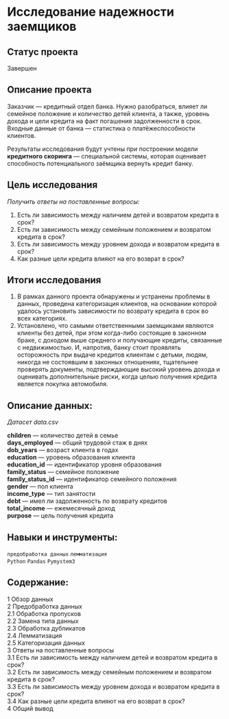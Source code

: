 # Исследование надeжности заeмщиков

## Статус проекта
Завершен

## Описание проекта

Заказчик — кредитный отдел банка. Нужно разобраться, влияет ли семейное положение и количество детей клиента, а также, уровень дохода и цели кредита на факт погашения задолженности в срок. Входные данные от банка — статистика о платёжеспособности клиентов.

Результаты исследования будут учтены при построении модели **кредитного скоринга** — специальной системы, которая оценивает способность потенциального заёмщика вернуть кредит банку.

## Цель исследования

*Получить ответы на поставленные вопросы:*  

1. Есть ли зависимость между наличием детей и возвратом кредита в срок?
2. Есть ли зависимость между семейным положением и возвратом кредита в срок?
3. Есть ли зависимость между уровнем дохода и возвратом кредита в срок?
4. Как разные цели кредита влияют на его возврат в срок?

## Итоги исследования
1. В рамках данного проекта обнаружены и устранены проблемы в данных, проведена категоризация клиентов, на основании которой удалось установить зависимости по возврату кредита в срок во всех категориях.  
2. Установлено, что самыми ответственными заемщиками являются клиенты без детей, при этом когда-либо состоящие в законном браке, с доходом выше среднего и получающие кредиты, связанные с недвижимостью. И, напротив, банку стоит проявлять осторожность при выдаче кредитов клиентам с детьми, людям, никогда не состоявшим в законных отношениях, тщательнее проверять документы, подтверждающие высокий уровень дохода и оценивать дополнительные риски, когда целью получения кредита является покупка автомобиля.

## Описание данных:

*Датасет data.csv*

**children** — количество детей в семье  
**days_employed** — общий трудовой стаж в днях  
**dob_years** — возраст клиента в годах  
**education** — уровень образования клиента  
**education_id** — идентификатор уровня образования  
**family_status** — семейное положение  
**family_status_id** — идентификатор семейного положения  
**gender** — пол клиента  
**income_type** — тип занятости  
**debt** — имел ли задолженность по возврату кредитов  
**total_income** — ежемесячный доход  
**purpose** — цель получения кредита

## Навыки и инструменты:

`предобработка данных`
`лемматизация`  
`Python`
`Pandas`
`Pymystem3`  

## Содержание:  

1 Обзор данных  
2 Предобработка данных  
2.1 Обработка пропусков  
2.2 Замена типа данных  
2.3 Обработка дубликатов  
2.4 Лемматизация  
2.5 Категоризация данных  
3 Ответы на поставленные вопросы  
3.1 Есть ли зависимость между наличием детей и возвратом кредита в срок?  
3.2 Есть ли зависимость между семейным положением и возвратом кредита в срок?  
3.3 Есть ли зависимость между уровнем дохода и возвратом кредита в срок?  
3.4 Как разные цели кредита влияют на его возврат в срок?  
4 Общий вывод  
